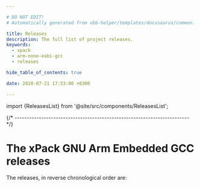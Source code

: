 ```yaml
---

# DO NOT EDIT!
# Automatically generated from xbb-helper/templates/docusaurus/common.

title: Releases
description: The full list of project releases.
keywords:
  - xpack
  - arm-none-eabi-gcc
  - releases

hide_table_of_contents: true

date: 2020-07-21 17:53:00 +0300

---
```


import {ReleasesList} from '@site/src/components/ReleasesList';

{/* ------------------------------------------------------------------------ */}

# The xPack GNU Arm Embedded GCC releases

The releases, in reverse chronological order are:

<ReleasesList />
